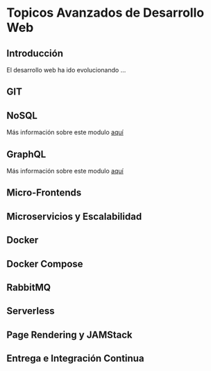 # Topicos Avanzados de Desarrollo Web

## Introducción
El desarrollo web ha ido evolucionando ...

## GIT

## NoSQL
Más información sobre este modulo [aquí](https://github.com/FerminAlvarez/Topicos-Avanzados-de-Desarrollo-Web/tree/main/2.NoSQL)
## GraphQL
Más información sobre este modulo [aquí](https://github.com/FerminAlvarez/Topicos-Avanzados-de-Desarrollo-Web/tree/main/3.GraphQL)

## Micro-Frontends

## Microservicios y Escalabilidad

## Docker

## Docker Compose

## RabbitMQ

## Serverless

## Page Rendering y JAMStack

## Entrega e Integración Continua
